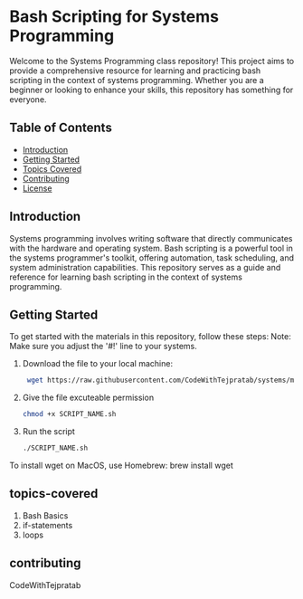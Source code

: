 # Bash Scripting for Systems Programming

Welcome to the Systems Programming class repository! This project aims to provide a comprehensive resource for learning and practicing bash scripting in the context of systems programming. Whether you are a beginner or looking to enhance your skills, this repository has something for everyone.

## Table of Contents

- [Introduction](#introduction)
- [Getting Started](#getting-started)
- [Topics Covered](#topics-covered)
- [Contributing](#contributing)
- [License](#license)

## Introduction

Systems programming involves writing software that directly communicates with the hardware and operating system. Bash scripting is a powerful tool in the systems programmer's toolkit, offering automation, task scheduling, and system administration capabilities. This repository serves as a guide and reference for learning bash scripting in the context of systems programming.

## Getting Started

To get started with the materials in this repository, follow these steps:
Note: Make sure you adjust the '#!' line to your systems.

1. Download the file to your local machine:

   ```bash
    wget https://raw.githubusercontent.com/CodeWithTejpratab/systems/main/FILE_NAME.sh

2. Give the file excuteable permission 

    ```bash 
    chmod +x SCRIPT_NAME.sh

3. Run the script 

    ```bash 
    ./SCRIPT_NAME.sh

To install wget on MacOS, use Homebrew:
brew install wget 

## topics-covered

1. Bash Basics
2. if-statements 
3. loops 

## contributing
CodeWithTejpratab
